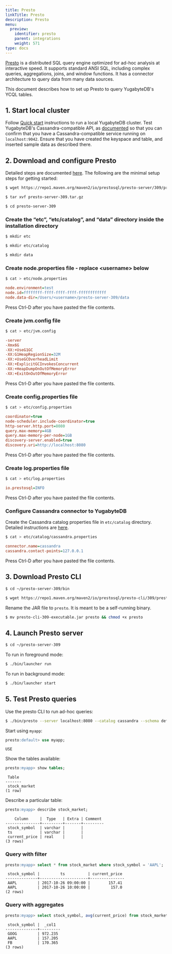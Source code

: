 ```yaml
---
title: Presto
linkTitle: Presto
description: Presto
menu:
  preview:
    identifier: presto
    parent: integrations
    weight: 571
type: docs
---
```


[Presto](https://prestosql.io/) is a distributed SQL query engine optimized for ad-hoc analysis at interactive speed. It supports standard ANSI SQL, including complex queries, aggregations, joins, and window functions. It has a connector architecture to query data from many data sources.

This document describes how to set up Presto to query YugabyteDB's YCQL tables.

## 1. Start local cluster

Follow [Quick start](../../quick-start/) instructions to run a local YugabyteDB cluster. Test YugabyteDB's Cassandra-compatible API, as [documented](../../quick-start/explore/ycql/) so that you can confirm that you have a Cassandra-compatible service running on `localhost:9042`. Ensure that you have created the keyspace and table, and inserted sample data as described there.

## 2. Download and configure Presto

Detailed steps are documented [here](https://prestosql.io/docs/current/installation/deployment.html).
The following are the minimal setup steps for getting started:

```sh
$ wget https://repo1.maven.org/maven2/io/prestosql/presto-server/309/presto-server-309.tar.gz
```

```sh
$ tar xvf presto-server-309.tar.gz
```

```sh
$ cd presto-server-309
```

### Create the “etc”, “etc/catalog”, and “data” directory inside the installation directory

```sh
$ mkdir etc
```

```sh
$ mkdir etc/catalog
```

```sh
$ mkdir data
```

### Create node.properties file - replace &lt;username&gt; below

```sh
$ cat > etc/node.properties
```

```cfg
node.environment=test
node.id=ffffffff-ffff-ffff-ffff-ffffffffffff
node.data-dir=/Users/<username>/presto-server-309/data
```

Press Ctrl-D after you have pasted the file contents.

### Create jvm.config file

```sh
$ cat > etc/jvm.config
```

```cfg
-server
-Xmx6G
-XX:+UseG1GC
-XX:G1HeapRegionSize=32M
-XX:+UseGCOverheadLimit
-XX:+ExplicitGCInvokesConcurrent
-XX:+HeapDumpOnOutOfMemoryError
-XX:+ExitOnOutOfMemoryError
```

Press Ctrl-D after you have pasted the file contents.

### Create config.properties file

```sh
$ cat > etc/config.properties
```

```cfg
coordinator=true
node-scheduler.include-coordinator=true
http-server.http.port=8080
query.max-memory=4GB
query.max-memory-per-node=1GB
discovery-server.enabled=true
discovery.uri=http://localhost:8080
```

Press Ctrl-D after you have pasted the file contents.

### Create log.properties file

```sh
$ cat > etc/log.properties
```

```cfg
io.prestosql=INFO
```

Press Ctrl-D after you have pasted the file contents.

### Configure Cassandra connector to YugabyteDB

Create the Cassandra catalog properties file in `etc/catalog` directory.
Detailed instructions are [here](https://prestosql.io/docs/current/connector/cassandra.html).

```sh
$ cat > etc/catalog/cassandra.properties
```

```cfg
connector.name=cassandra
cassandra.contact-points=127.0.0.1
```

Press Ctrl-D after you have pasted the file contents.

## 3. Download Presto CLI

```sh
$ cd ~/presto-server-309/bin
```

```sh
$ wget https://repo1.maven.org/maven2/io/prestosql/presto-cli/309/presto-cli-309-executable.jar
```

Rename the JAR file to `presto`. It is meant to be a self-running binary.

```sh
$ mv presto-cli-309-executable.jar presto && chmod +x presto
```

## 4. Launch Presto server

```sh
$ cd ~/presto-server-309
```

To run in foreground mode:

```sh
$ ./bin/launcher run
```

To run in background mode:

```sh
$ ./bin/launcher start
```

## 5. Test Presto queries

Use the presto CLI to run ad-hoc queries:

```sh
$ ./bin/presto --server localhost:8080 --catalog cassandra --schema default
```

Start using `myapp`:

```sql
presto:default> use myapp;
```

```output
USE
```

Show the tables available:

```sql
presto:myapp> show tables;
```

```output
 Table
-------
 stock_market
(1 row)
```

Describe a particular table:

```sql
presto:myapp> describe stock_market;
```

```output
    Column     |  Type   | Extra | Comment
---------------+---------+-------+---------
 stock_symbol  | varchar |       |
 ts            | varchar |       |
 current_price | real    |       |
(3 rows)
```

### Query with filter

```sql
presto:myapp> select * from stock_market where stock_symbol = 'AAPL';
```

```output
 stock_symbol |         ts          | current_price
--------------+---------------------+---------------
 AAPL         | 2017-10-26 09:00:00 |        157.41
 AAPL         | 2017-10-26 10:00:00 |         157.0
(2 rows)
```

### Query with aggregates

```sql
presto:myapp> select stock_symbol, avg(current_price) from stock_market group by stock_symbol;
```

```output
 stock_symbol |  _col1
--------------+---------
 GOOG         | 972.235
 AAPL         | 157.205
 FB           | 170.365
(3 rows)
```
